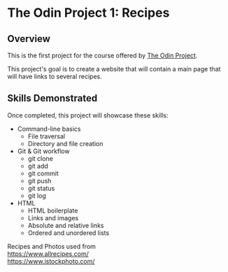 # The Odin Project 1: Recipes

## Overview

This is the first project for the course offered by [The Odin Project](https://www.theodinproject.com/lessons/foundations-recipes).

This project's goal is to create a website that will contain a main page that will have links to several recipes.

## Skills Demonstrated

Once completed, this project will showcase these skills:
* Command-line basics
    * File traversal
    * Directory and file creation
* Git & Git workflow
    * git clone
    * git add
    * git commit
    * git push
    * git status
    * git log
* HTML
    * HTML boilerplate
    * Links and images
    * Absolute and relative links
    * Ordered and unordered lists

Recipes and Photos used from  
https://www.allrecipes.com/  
https://www.istockphoto.com/
